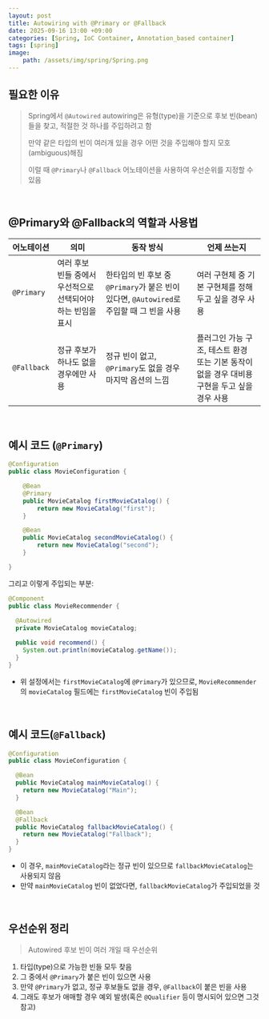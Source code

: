 ```yaml
---
layout: post
title: Autowiring with @Primary or @Fallback
date: 2025-09-16 13:00 +09:00
categories: [Spring, IoC Container, Annotation_based container]
tags: [spring]
image:
    path: /assets/img/spring/Spring.png
---
```


##  필요한 이유

> Spring에서 `@Autowired` autowiring은 유형(type)을 기준으로 후보 빈(bean)들을 찾고, 적절한 것 하나를 주입하려고 함
>
> 만약 같은 타입의 빈이 여러개 있을 경우 어떤 것을 주입해야 할지 모호(ambiguous)해짐
>
> 이럴 때 `@Primary`나 `@Fallback` 어노테이션을 사용하여 우선순위를 지정할 수 있음

<br>

## @Primary와 @Fallback의 역할과 사용법

| 어노테이션 | 의미 | 동작 방식 | 언제 쓰는지 |
|-|-|-|-|
| `@Primary` | 여러 후보 빈들 중에서 우선적으로 선택되어야 하는 빈임을 표시 | 한타입의 빈 후보 중 `@Primary`가 붙은 빈이 있다면, `@Autowired`로 주입할 때 그 빈을 사용 | 여러 구현체 중 기본 구현체를 정해두고 싶을 경우 사용 |
| `@Fallback` | 정규 후보가 하나도 없을 경우에만 사용 | 정규 빈이 없고, `@Primary`도 없을 경우 마지막 옵션의 느낌 | 플러그인 가능 구조, 테스트 환경 또는 기본 동작이 없을 경우 대비용 구현을 두고 싶을 경우 사용 |

<br>

## 예시 코드 (`@Primary`)

```java
@Configuration
public class MovieConfiguration {

    @Bean
    @Primary
    public MovieCatalog firstMovieCatalog() {
        return new MovieCatalog("first");
    }

    @Bean
    public MovieCatalog secondMovieCatalog() {
        return new MovieCatalog("second");
    }

}
```

그리고 이렇게 주입되는 부분:

```java
@Component
public class MovieRecommender {
  
  @Autowired
  private MovieCatalog movieCatalog;

  public void recommend() {
    System.out.println(movieCatalog.getName());
  }
}

```

- 위 설정에서는 `firstMovieCatalog`에 `@Primary`가 있으므로, `MovieRecommender`의 `movieCatalog` 필드에는 `firstMovieCatalog` 빈이 주입됨

<br>

## 예시 코드(`@Fallback`)

```java
@Configuration
public class MovieConfiguration {

  @Bean
  public MovieCatalog mainMovieCatalog() {
    return new MovieCatalog("Main");
  }

  @Bean
  @Fallback
  public MovieCatalog fallbackMovieCatalog() {
    return new MovieCatalog("Fallback");
  }
}
```

- 이 경우, `mainMovieCatalog`라는 정규 빈이 있으므로 `fallbackMovieCatalog`는 사용되지 않음
- 만약 `mainMovieCatalog` 빈이 없었다면, `fallbackMovieCatalog`가 주입되었을 것

<br>

## 우선순위 정리

> Autowired 후보 빈이 여러 개일 때 우선순위 

1. 타입(type)으로 가능한 빈들 모두 찾음
2. 그 중에서 `@Primary`가 붙은 빈이 있으면 사용
3. 만약 `@Primary`가 없고, 정규 후보들도 없을 경우, `@Fallback`이 붙은 빈을 사용
4. 그래도 후보가 애매할 경우 예외 발생(혹은 `@Qualifier` 등이 명시되어 있으면 그것 참고)